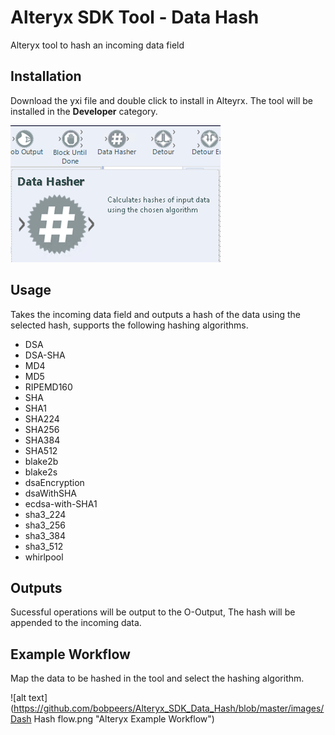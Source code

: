 # Alteryx SDK Tool - Data Hash
Alteryx tool to hash an incoming data field


## Installation
Download the yxi file and double click to install in Alteyrx. The tool will be installed in the __Developer__ category.

![alt text](https://github.com/bobpeers/Alteryx_SDK_Data_Hash/blob/master/images/Alteryx_Category.png "Alteryx Developer Category")

## Usage
Takes the incoming data field and outputs a hash of the data using the selected hash, supports the following hashing algorithms.

* DSA
* DSA-SHA
* MD4
* MD5
* RIPEMD160
* SHA
* SHA1
* SHA224
* SHA256
* SHA384
* SHA512
* blake2b
* blake2s
* dsaEncryption
* dsaWithSHA
* ecdsa-with-SHA1
* sha3_224
* sha3_256
* sha3_384
* sha3_512
* whirlpool

## Outputs
Sucessful operations will be output to the O-Output, The hash will be appended to the incoming data.

## Example Workflow
Map the data to be hashed in the tool and select the hashing algorithm.

![alt text](https://github.com/bobpeers/Alteryx_SDK_Data_Hash/blob/master/images/Dash Hash flow.png "Alteryx Example Workflow")
